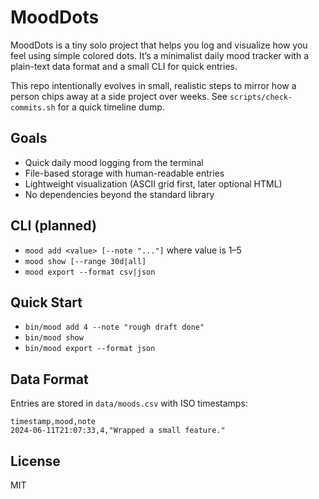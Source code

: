 # MoodDots

MoodDots is a tiny solo project that helps you log and visualize how you feel using simple colored dots. It’s a minimalist daily mood tracker with a plain-text data format and a small CLI for quick entries.

This repo intentionally evolves in small, realistic steps to mirror how a person chips away at a side project over weeks. See `scripts/check-commits.sh` for a quick timeline dump.

## Goals
- Quick daily mood logging from the terminal
- File-based storage with human-readable entries
- Lightweight visualization (ASCII grid first, later optional HTML)
- No dependencies beyond the standard library

## CLI (planned)
- `mood add <value> [--note "..."]` where value is 1–5
- `mood show [--range 30d|all]`
- `mood export --format csv|json`

## Quick Start
- `bin/mood add 4 --note "rough draft done"`
- `bin/mood show`
- `bin/mood export --format json`

## Data Format
Entries are stored in `data/moods.csv` with ISO timestamps:

```
timestamp,mood,note
2024-06-11T21:07:33,4,"Wrapped a small feature."
```

## License
MIT
